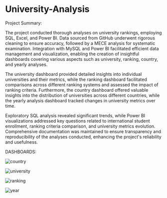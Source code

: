 # University-Analysis

Project Summary:

The project conducted thorough analyses on university rankings, employing SQL, Excel, and Power BI. Data sourced from GitHub underwent rigorous cleaning to ensure accuracy, followed by a MECE analysis for systematic examination. Integration with MySQL and Power BI facilitated efficient data management and visualization, enabling the creation of insightful dashboards covering various aspects such as university, ranking, country, and yearly analyses.

The university dashboard provided detailed insights into individual universities and their metrics, while the ranking dashboard facilitated comparisons across different ranking systems and assessed the impact of ranking criteria. Furthermore, the country dashboard offered valuable insights into the distribution of universities across different countries, while the yearly analysis dashboard tracked changes in university metrics over time.

Exploratory SQL analysis revealed significant trends, while Power BI visualizations addressed key questions related to international student enrollment, ranking criteria comparison, and university metrics evolution. Comprehensive documentation was maintained to ensure transparency and reproducibility of the analyses conducted, enhancing the project's reliability and usefulness.

DASHBOARDS:

![country](https://github.com/madhavyawale7/University-Analysis/assets/159420665/03adf660-73e2-4dc8-a9a2-e4faaeaea386)


![university](https://github.com/madhavyawale7/University-Analysis/assets/159420665/012bce25-f154-4294-ad83-7760a1abebca)


![ranking](https://github.com/madhavyawale7/University-Analysis/assets/159420665/bba0dd89-0880-4d7b-b936-f07abec026ae)


![year](https://github.com/madhavyawale7/University-Analysis/assets/159420665/bcf7aa53-3d05-4b2c-acd1-848b1e7cfaf7)



